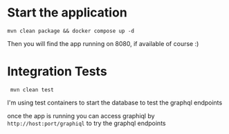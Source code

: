 # Start the application
```mvn clean package && docker compose up -d```

Then you will find the app running on 8080, if available of course :)

# Integration Tests

``` mvn clean test```

I'm using test containers to start the database 
to test the graphql endpoints

once the app is running you can access graphiql by ```http://host:port/graphiql```
to try the graphql endpoints